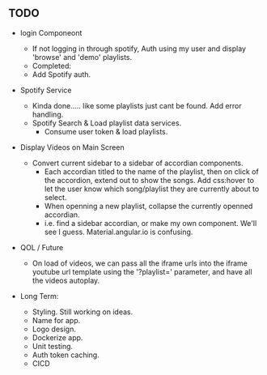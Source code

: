 ## TODO

- login Componeont
    - If not logging in through spotify, Auth using my user and display 'browse' and 'demo' playlists. 
    - Completed:
    - Add Spotify auth.
- Spotify Service
    - Kinda done..... like some playlists just cant be found. Add error handling. 
    - Spotify Search & Load playlist data services.
        - Consume user token & load playlists. 
- Display Videos on Main Screen
    - Convert current sidebar to a sidebar of accordian components. 
        - Each accordian titled to the name of the playlist, then on click of the accordion, extend out to show the songs. Add css:hover to let the user know which song/playlist they are currently about to select. 
        - When openning a new playlist, collapse the currently openned accordian. 
        - i.e. find a sidebar accordian, or make my own component. We'll see I guess. Material.angular.io is confusing. 
- QOL / Future
    - On load of videos, we can pass all the iframe urls into the iframe youtube url template using the '?playlist=' parameter, and have all the videos autoplay. 

- Long Term: 
    - Styling. Still working on ideas. 
    - Name for app. 
    - Logo design.
    - Dockerize app.
    - Unit testing.
    - Auth token caching.
    - CICD 